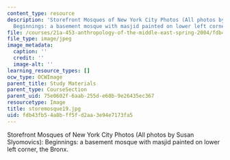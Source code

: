 ```yaml
---
content_type: resource
description: 'Storefront Mosques of New York City Photos (All photos by Susan Slyomovics):
  Beginnings: a basement mosque with masjid painted on lower left corner, the Bronx.'
file: /courses/21a-453-anthropology-of-the-middle-east-spring-2004/fdb43fb54a8bff5fd2aa3e94e7173fa5_storemosque19.jpg
file_type: image/jpeg
image_metadata:
  caption: ''
  credit: ''
  image-alt: ''
learning_resource_types: []
ocw_type: OCWImage
parent_title: Study Materials
parent_type: CourseSection
parent_uid: 75e0602f-6aab-255d-e60b-9e26435ec367
resourcetype: Image
title: storemosque19.jpg
uid: fdb43fb5-4a8b-ff5f-d2aa-3e94e7173fa5
---
```

Storefront Mosques of New York City Photos (All photos by Susan Slyomovics): Beginnings: a basement mosque with masjid painted on lower left corner, the Bronx.

